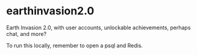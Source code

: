 # earthinvasion2.0
Earth Invasion 2.0, with user accounts, unlockable achievements, perhaps chat, and more?

To run this locally, remember to open a psql and Redis.
